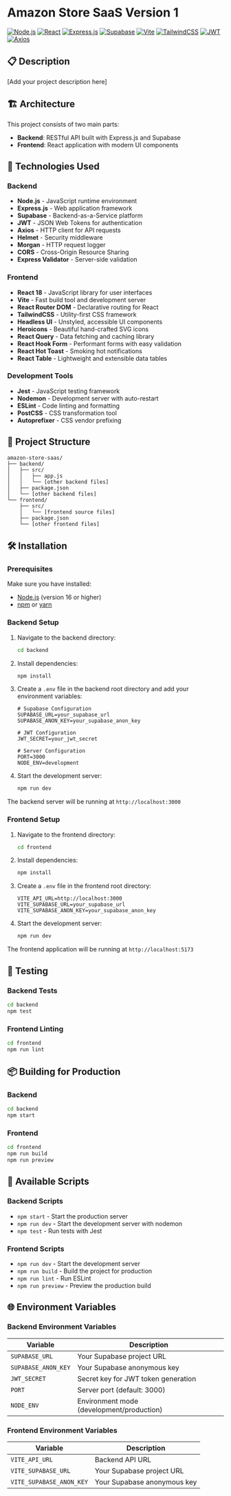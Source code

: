 # Amazon Store SaaS Version 1

[![Node.js](https://img.shields.io/badge/Node.js-43853D?style=for-the-badge&logo=node.js&logoColor=white)](https://nodejs.org/)
[![React](https://img.shields.io/badge/React-20232A?style=for-the-badge&logo=react&logoColor=61DAFB)](https://reactjs.org/)
[![Express.js](https://img.shields.io/badge/Express.js-404D59?style=for-the-badge&logo=express&logoColor=white)](https://expressjs.com/)
[![Supabase](https://img.shields.io/badge/Supabase-3ECF8E?style=for-the-badge&logo=supabase&logoColor=white)](https://supabase.com/)
[![Vite](https://img.shields.io/badge/Vite-646CFF?style=for-the-badge&logo=vite&logoColor=white)](https://vitejs.dev/)
[![TailwindCSS](https://img.shields.io/badge/Tailwind_CSS-38B2AC?style=for-the-badge&logo=tailwind-css&logoColor=white)](https://tailwindcss.com/)
[![JWT](https://img.shields.io/badge/JWT-black?style=for-the-badge&logo=JSON%20web%20tokens)](https://jwt.io/)
[![Axios](https://img.shields.io/badge/Axios-5A29E4?style=for-the-badge&logo=axios&logoColor=white)](https://axios-http.com/)

## 📋 Description

[Add your project description here]

## 🏗️ Architecture

This project consists of two main parts:
- **Backend**: RESTful API built with Express.js and Supabase
- **Frontend**: React application with modern UI components

## 🚀 Technologies Used

### Backend
- **Node.js** - JavaScript runtime environment
- **Express.js** - Web application framework
- **Supabase** - Backend-as-a-Service platform
- **JWT** - JSON Web Tokens for authentication
- **Axios** - HTTP client for API requests
- **Helmet** - Security middleware
- **Morgan** - HTTP request logger
- **CORS** - Cross-Origin Resource Sharing
- **Express Validator** - Server-side validation

### Frontend
- **React 18** - JavaScript library for user interfaces
- **Vite** - Fast build tool and development server
- **React Router DOM** - Declarative routing for React
- **TailwindCSS** - Utility-first CSS framework
- **Headless UI** - Unstyled, accessible UI components
- **Heroicons** - Beautiful hand-crafted SVG icons
- **React Query** - Data fetching and caching library
- **React Hook Form** - Performant forms with easy validation
- **React Hot Toast** - Smoking hot notifications
- **React Table** - Lightweight and extensible data tables

### Development Tools
- **Jest** - JavaScript testing framework
- **Nodemon** - Development server with auto-restart
- **ESLint** - Code linting and formatting
- **PostCSS** - CSS transformation tool
- **Autoprefixer** - CSS vendor prefixing

## 📁 Project Structure

```
amazon-store-saas/
├── backend/
│   ├── src/
│   │   ├── app.js
│   │   └── [other backend files]
│   ├── package.json
│   └── [other backend files]
└── frontend/
    ├── src/
    │   └── [frontend source files]
    ├── package.json
    └── [other frontend files]
```

## 🛠️ Installation

### Prerequisites

Make sure you have installed:
- [Node.js](https://nodejs.org/) (version 16 or higher)
- [npm](https://www.npmjs.com/) or [yarn](https://yarnpkg.com/)

### Backend Setup

1. Navigate to the backend directory:
   ```bash
   cd backend
   ```

2. Install dependencies:
   ```bash
   npm install
   ```

3. Create a `.env` file in the backend root directory and add your environment variables:
   ```env
   # Supabase Configuration
   SUPABASE_URL=your_supabase_url
   SUPABASE_ANON_KEY=your_supabase_anon_key
   
   # JWT Configuration
   JWT_SECRET=your_jwt_secret
   
   # Server Configuration
   PORT=3000
   NODE_ENV=development
   ```

4. Start the development server:
   ```bash
   npm run dev
   ```

The backend server will be running at `http://localhost:3000`

### Frontend Setup

1. Navigate to the frontend directory:
   ```bash
   cd frontend
   ```

2. Install dependencies:
   ```bash
   npm install
   ```

3. Create a `.env` file in the frontend root directory:
   ```env
   VITE_API_URL=http://localhost:3000
   VITE_SUPABASE_URL=your_supabase_url
   VITE_SUPABASE_ANON_KEY=your_supabase_anon_key
   ```

4. Start the development server:
   ```bash
   npm run dev
   ```

The frontend application will be running at `http://localhost:5173`

## 🧪 Testing

### Backend Tests
```bash
cd backend
npm test
```

### Frontend Linting
```bash
cd frontend
npm run lint
```

## 📦 Building for Production

### Backend
```bash
cd backend
npm start
```

### Frontend
```bash
cd frontend
npm run build
npm run preview
```

## 🔧 Available Scripts

### Backend Scripts
- `npm start` - Start the production server
- `npm run dev` - Start the development server with nodemon
- `npm test` - Run tests with Jest

### Frontend Scripts
- `npm run dev` - Start the development server
- `npm run build` - Build the project for production
- `npm run lint` - Run ESLint
- `npm run preview` - Preview the production build

## 🌐 Environment Variables

### Backend Environment Variables
| Variable | Description |
|----------|-------------|
| `SUPABASE_URL` | Your Supabase project URL |
| `SUPABASE_ANON_KEY` | Your Supabase anonymous key |
| `JWT_SECRET` | Secret key for JWT token generation |
| `PORT` | Server port (default: 3000) |
| `NODE_ENV` | Environment mode (development/production) |

### Frontend Environment Variables
| Variable | Description |
|----------|-------------|
| `VITE_API_URL` | Backend API URL |
| `VITE_SUPABASE_URL` | Your Supabase project URL |
| `VITE_SUPABASE_ANON_KEY` | Your Supabase anonymous key |
